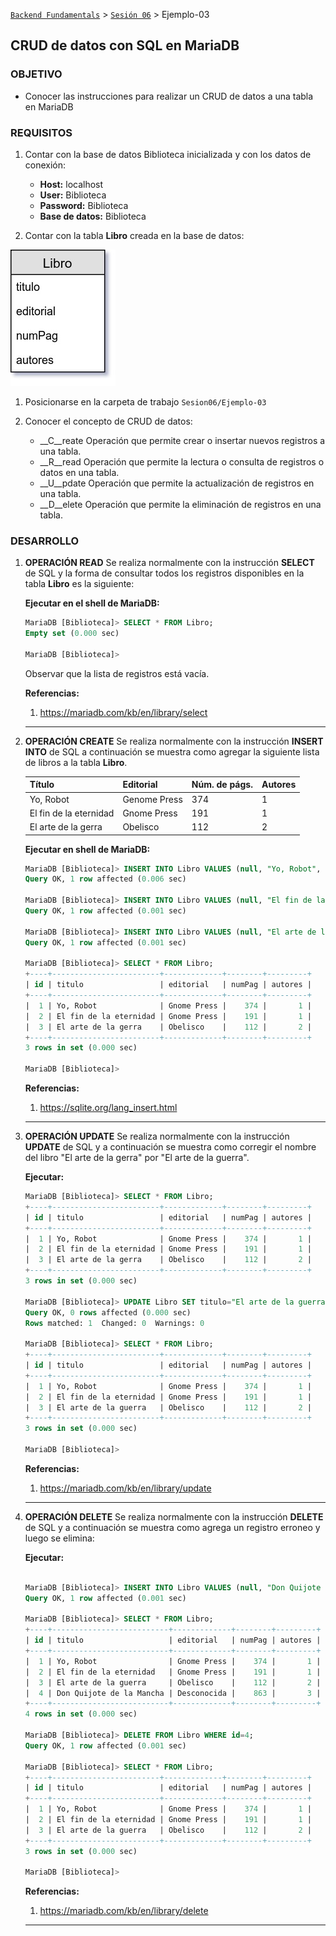[`Backend Fundamentals`](../Readme.md) > [`Sesión 06`](../Readme.md) > Ejemplo-03
## CRUD de datos con SQL en MariaDB

### OBJETIVO
- Conocer las instrucciones para realizar un CRUD de datos a una tabla en MariaDB

### REQUISITOS
1. Contar con la base de datos Biblioteca inicializada y con los datos de conexión:

   - __Host:__ localhost
   - __User:__ Biblioteca
   - __Password:__ Biblioteca
   - __Base de datos:__ Biblioteca

1. Contar con la tabla __Libro__ creada en la base de datos:

  ![Tabla Libro](assets/tabla-libro.jpg)

1. Posicionarse en la carpeta de trabajo `Sesion06/Ejemplo-03`

1. Conocer el concepto de CRUD de datos:

   - __C__reate Operación que permite crear o insertar nuevos registros a una tabla.
   - __R__read  Operación que permite la lectura o consulta de registros o datos en una tabla.
   - __U__pdate Operación que permite la actualización de registros en una tabla.
   - __D__elete Operación que permite la eliminación de registros en una tabla.

### DESARROLLO
1. __OPERACIÓN READ__ Se realiza normalmente con la instrucción __SELECT__ de SQL y la forma de consultar todos los registros disponibles en la tabla __Libro__ es la siguiente:

   __Ejecutar en el shell de MariaDB:__

   ```sql
   MariaDB [Biblioteca]> SELECT * FROM Libro;
   Empty set (0.000 sec)

   MariaDB [Biblioteca]>
   ```
   Observar que la lista de registros está vacía.

   __Referencias:__
   1. https://mariadb.com/kb/en/library/select
   ***

1. __OPERACIÓN CREATE__ Se realiza normalmente con la instrucción __INSERT INTO__ de SQL a continuación se muestra como agregar la siguiente lista de libros a la tabla __Libro__.

   | Título | Editorial | Núm. de págs. | Autores |
   | ------ | --------- | ------------- | ------- |
   | Yo, Robot | Genome Press | 374 | 1 |
   | El fin de la eternidad | Gnome Press | 191 | 1 |
   | El arte de la gerra | Obelisco | 112 | 2 |

   __Ejecutar en shell de MariaDB:__

   ```sql
   MariaDB [Biblioteca]> INSERT INTO Libro VALUES (null, "Yo, Robot", "Gnome Press", 374, 1);
   Query OK, 1 row affected (0.006 sec)

   MariaDB [Biblioteca]> INSERT INTO Libro VALUES (null, "El fin de la eternidad", "Gnome Press", 191, 1);
   Query OK, 1 row affected (0.001 sec)

   MariaDB [Biblioteca]> INSERT INTO Libro VALUES (null, "El arte de la guerra", "Obelisco", 112, 2);
   Query OK, 1 row affected (0.001 sec)

   MariaDB [Biblioteca]> SELECT * FROM Libro;
   +----+------------------------+-------------+--------+---------+
   | id | titulo                 | editorial   | numPag | autores |
   +----+------------------------+-------------+--------+---------+
   |  1 | Yo, Robot              | Gnome Press |    374 |       1 |
   |  2 | El fin de la eternidad | Gnome Press |    191 |       1 |
   |  3 | El arte de la gerra    | Obelisco    |    112 |       2 |
   +----+------------------------+-------------+--------+---------+
   3 rows in set (0.000 sec)

   MariaDB [Biblioteca]>

   ```

   __Referencias:__
   1. https://sqlite.org/lang_insert.html
   ***

1. __OPERACIÓN UPDATE__ Se realiza normalmente con la instrucción __UPDATE__ de SQL y a continuación se muestra como corregir el nombre del libro "El arte de la gerra" por "El arte de la guerra".

   __Ejecutar:__

   ```sql
   MariaDB [Biblioteca]> SELECT * FROM Libro;
   +----+------------------------+-------------+--------+---------+
   | id | titulo                 | editorial   | numPag | autores |
   +----+------------------------+-------------+--------+---------+
   |  1 | Yo, Robot              | Gnome Press |    374 |       1 |
   |  2 | El fin de la eternidad | Gnome Press |    191 |       1 |
   |  3 | El arte de la gerra    | Obelisco    |    112 |       2 |
   +----+------------------------+-------------+--------+---------+
   3 rows in set (0.000 sec)

   MariaDB [Biblioteca]> UPDATE Libro SET titulo="El arte de la guerra" WHERE id=3;
   Query OK, 0 rows affected (0.000 sec)
   Rows matched: 1  Changed: 0  Warnings: 0

   MariaDB [Biblioteca]> SELECT * FROM Libro;
   +----+------------------------+-------------+--------+---------+
   | id | titulo                 | editorial   | numPag | autores |
   +----+------------------------+-------------+--------+---------+
   |  1 | Yo, Robot              | Gnome Press |    374 |       1 |
   |  2 | El fin de la eternidad | Gnome Press |    191 |       1 |
   |  3 | El arte de la guerra   | Obelisco    |    112 |       2 |
   +----+------------------------+-------------+--------+---------+
   3 rows in set (0.000 sec)

   MariaDB [Biblioteca]>
   ```

   __Referencias:__
   1. https://mariadb.com/kb/en/library/update
   ***

1. __OPERACIÓN DELETE__ Se realiza normalmente con la instrucción __DELETE__ de SQL y a continuación se muestra como agrega un registro erroneo y luego se elimina:

   __Ejecutar:__

   ```sql

   MariaDB [Biblioteca]> INSERT INTO Libro VALUES (null, "Don Quijote de la Mancha", "Desconocida", 863, 3);
   Query OK, 1 row affected (0.001 sec)

   MariaDB [Biblioteca]> SELECT * FROM Libro;
   +----+--------------------------+-------------+--------+---------+
   | id | titulo                   | editorial   | numPag | autores |
   +----+--------------------------+-------------+--------+---------+
   |  1 | Yo, Robot                | Gnome Press |    374 |       1 |
   |  2 | El fin de la eternidad   | Gnome Press |    191 |       1 |
   |  3 | El arte de la guerra     | Obelisco    |    112 |       2 |
   |  4 | Don Quijote de la Mancha | Desconocida |    863 |       3 |
   +----+--------------------------+-------------+--------+---------+
   4 rows in set (0.000 sec)

   MariaDB [Biblioteca]> DELETE FROM Libro WHERE id=4;
   Query OK, 1 row affected (0.001 sec)

   MariaDB [Biblioteca]> SELECT * FROM Libro;
   +----+------------------------+-------------+--------+---------+
   | id | titulo                 | editorial   | numPag | autores |
   +----+------------------------+-------------+--------+---------+
   |  1 | Yo, Robot              | Gnome Press |    374 |       1 |
   |  2 | El fin de la eternidad | Gnome Press |    191 |       1 |
   |  3 | El arte de la guerra   | Obelisco    |    112 |       2 |
   +----+------------------------+-------------+--------+---------+
   3 rows in set (0.000 sec)

   MariaDB [Biblioteca]>
   ```

   __Referencias:__
   1. https://mariadb.com/kb/en/library/delete
   ***
